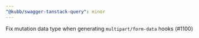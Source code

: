 ```yaml
---
"@kubb/swagger-tanstack-query": minor
---
```


Fix mutation data type when generating `multipart/form-data` hooks (#1100)
